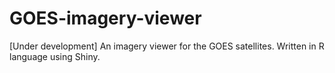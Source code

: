 # GOES-imagery-viewer
[Under development] An imagery viewer for the GOES satellites. Written in R language using Shiny. 
